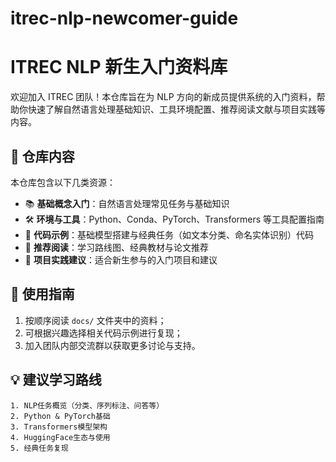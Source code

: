 # itrec-nlp-newcomer-guide

# ITREC NLP 新生入门资料库

欢迎加入 ITREC 团队！本仓库旨在为 NLP 方向的新成员提供系统的入门资料，帮助你快速了解自然语言处理基础知识、工具环境配置、推荐阅读文献与项目实践等内容。

## 📌 仓库内容

本仓库包含以下几类资源：

- 📚 **基础概念入门**：自然语言处理常见任务与基础知识
- 🛠 **环境与工具**：Python、Conda、PyTorch、Transformers 等工具配置指南
- 🔧 **代码示例**：基础模型搭建与经典任务（如文本分类、命名实体识别）代码
- 📝 **推荐阅读**：学习路线图、经典教材与论文推荐
- 🎯 **项目实践建议**：适合新生参与的入门项目和建议

## 🧭 使用指南

1. 按顺序阅读 `docs/` 文件夹中的资料；
2. 可根据兴趣选择相关代码示例进行复现；
3. 加入团队内部交流群以获取更多讨论与支持。

## 💡 建议学习路线

```text
1. NLP任务概览（分类、序列标注、问答等）
2. Python & PyTorch基础
3. Transformers模型架构
4. HuggingFace生态与使用
5. 经典任务复现
